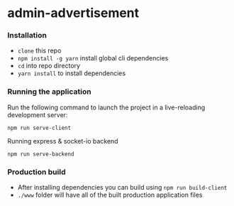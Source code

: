 # admin-advertisement


### Installation

* `clone` this repo
* `npm install -g yarn` install global cli dependencies
* `cd` into repo directory
* `yarn install` to install dependencies


### Running the application

Run the following command to launch the project in a live-reloading development server:
```
npm run serve-client
```

Running express & socket-io backend

```
npm run serve-backend
```

### Production build

- After installing dependencies you can build using `npm run build-client`
- `./www` folder will have all of the built production application files